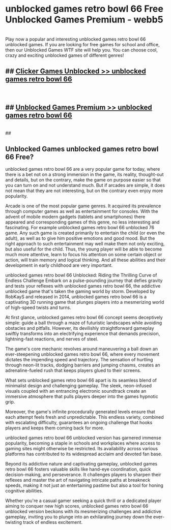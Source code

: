# unblocked games retro bowl 66  Free Unblocked Games Premium - webb5 <br>
<br>
Play now a popular and interesting unblocked games retro bowl 66 unblocked games. If you are looking for free games for school and office, then our Unblocked Games WTF site will help you. You can choose cool, crazy and exciting unblocked games of different genres!


## ##  [Clicker Games Unblocked >> unblocked games retro bowl 66](http://freeplayer.one?title=unblocked_games_retro_bowl_66&ref=UGames)
  <br>

##  ## [Unblocked Games Premium >> unblocked games retro bowl 66](http://freeplayer.one?title=unblocked_games_retro_bowl_66&ref=UGames)
  <br>
  ##



## Unblocked Games unblocked games retro bowl 66 Free?

unblocked games retro bowl 66 are a very popular game for today, where there is a bet not on a strong immersion in the game, its reality, thought-out and details, but on the contrary, make the game on purpose easier so that you can turn on and not understand much. But if arcades are simple, it does not mean that they are not interesting, but on the contrary even enjoy more popularity.

Arcade is one of the most popular game genres. It acquired its prevalence through computer games as well as entertainment for consoles. With the advent of mobile modern gadgets (tablets and smartphones) there appeared and corresponding games of this genre, no less interesting and fascinating. For example unblocked games retro bowl 66 unblocked 76 game. Any such game is created primarily to entertain the child (or even the adult), as well as to give him positive emotions and good mood. But the right approach to such entertainment may well make them not only exciting, but also useful for the child. Thus, the young player will be able to become much more attentive, learn to focus his attention on some certain object or action, will train memory and logical thinking. And all these abilities and their development in early childhood are very important.

unblocked games retro bowl 66 Unblocked: Riding the Thrilling Curve of Endless Challenge
Embark on a pulse-pounding journey that defies gravity and tests your reflexes with unblocked games retro bowl 66, the addictive unblocked game that's taken the gaming world by storm. Developed by RobKayS and released in 2014, unblocked games retro bowl 66 is a captivating 3D running game that plunges players into a mesmerizing world of high-speed twists and turns.

At first glance, unblocked games retro bowl 66 concept seems deceptively simple: guide a ball through a maze of futuristic landscapes while avoiding obstacles and pitfalls. However, its devilishly straightforward gameplay swiftly transforms into an electrifying experience that demands precision, lightning-fast reactions, and nerves of steel.

The game's core mechanic revolves around maneuvering a ball down an ever-steepening unblocked games retro bowl 66, where every movement dictates the impending speed and trajectory. The sensation of hurtling through neon-lit tracks, dodging barriers and jumping chasms, creates an adrenaline-fueled rush that keeps players glued to their screens.

What sets unblocked games retro bowl 66 apart is its seamless blend of minimalist design and challenging gameplay. The sleek, neon-infused visuals coupled with an entrancing electronic soundtrack create an immersive atmosphere that pulls players deeper into the games hypnotic grip.

Moreover, the game's infinite procedurally generated levels ensure that each attempt feels fresh and unpredictable. This endless variety, combined with escalating difficulty, guarantees an ongoing challenge that hooks players and keeps them coming back for more.

unblocked games retro bowl 66 unblocked version has garnered immense popularity, becoming a staple in schools and workplaces where access to gaming sites might otherwise be restricted. Its availability across various platforms has contributed to its widespread acclaim and devoted fan base.

Beyond its addictive nature and captivating gameplay, unblocked games retro bowl 66 fosters valuable skills like hand-eye coordination, quick decision-making, and perseverance. It challenges players to sharpen their reflexes and master the art of navigating intricate paths at breakneck speeds, making it not just an entertaining pastime but also a tool for honing cognitive abilities.

Whether you're a casual gamer seeking a quick thrill or a dedicated player aiming to conquer new high scores, unblocked games retro bowl 66 unblocked version beckons with its mesmerizing challenges and addictive gameplay, inviting you to plunge into an exhilarating journey down the ever-twisting track of endless excitement.